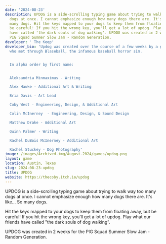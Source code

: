 ```yaml
---
date: '2024-08-23'
description: UPDOG is a side-scrolling typing game about trying to walk way too many
  dogs at once. I cannot emphasize enough how many dogs there are. It's like... So
  many dogs. Hit the keys mapped to your dogs to keep them from floating away, but
  be careful! If you hit the wrong key, you'll get a lot of updog. Play what our friends
  have called 'the dark souls of dog walking'. UPDOG was created in 2 weeks for the
  PIG Squad Summer Slow Jam - Random Generation.
developer: ' The Keep'
developer_bio: 'Updog was created over the course of a few weeks by a group of friends
  who met through Blaseball, the infamous baseball horror sim.


  In alpha order by first name:


  Aleksandria Minmaximus - Writing

  Alex Hawke - Additional Art & Writing

  Bria Davis - Art Lead

  Coby West - Engineering, Design, & Additional Art

  Colin McInerney  - Engineering, Design, & Sound Design

  Matthew Drake - Additional Art

  Quinn Palmer - Writing

  Rachel DuBois McInerney - Additional Art

  Rachel Stuckey - Dog Photography'
image: /images/Archived-img/August-2024/games/updog.png
layout: game
location: Austin, Texas
slug: 2024-08-23-updog
title: UPDOG
website: https://thecoby.itch.io/updog
---
```


UPDOG is a side-scrolling typing game about trying to walk way too many dogs at once. I cannot emphasize enough how many dogs there are. It's like... So many dogs.

Hit the keys mapped to your dogs to keep them from floating away, but be careful! If you hit the wrong key, you'll get a lot of updog. Play what our friends have called "the dark souls of dog walking”.

UPDOG was created in 2 weeks for the PIG Squad Summer Slow Jam - Random Generation.
